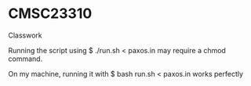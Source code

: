 CMSC23310
=========

Classwork

Running the script using 
$ ./run.sh < paxos.in
may require a chmod command.

On my machine, running it with
$ bash run.sh < paxos.in
works perfectly
